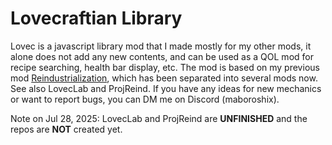 # Lovecraftian Library
Lovec is a javascript library mod that I made mostly for my other mods, it alone does not add any new contents, and can be used as a QOL mod for recipe searching, health bar display, etc.
The mod is based on my previous mod [Reindustrialization](https://github.com/HuanXefh/Reindustrialization), which has been separated into several mods now. See also LovecLab and ProjReind.
If you have any ideas for new mechanics or want to report bugs, you can DM me on Discord (maboroshix).

Note on Jul 28, 2025: LovecLab and ProjReind are **UNFINISHED** and the repos are **NOT** created yet.
